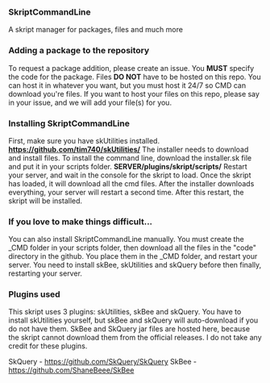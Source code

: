 ### SkriptCommandLine
A skript manager for packages, files and much more

### Adding a package to the repository
To request a package addition, please create an issue. You **MUST** specify the code for the package.
Files **DO NOT** have to be hosted on this repo. You can host it in whatever you want, but you must host it 24/7 so CMD can download you're files. If you want to host your files on this repo, please say in your issue, and we will add your file(s) for you.

### Installing SkriptCommandLine
First, make sure you have skUtilities installed. **https://github.com/tim740/skUtilities/** The installer needs to download and install files.
To install the command line, download the installer.sk file and put it in your scripts folder. **SERVER/plugins/skript/scripts/**
Restart your server, and wait in the console for the skript to load. Once the skript has loaded, it will download all the cmd files.
After the installer downloads everything, your server will restart a second time. After this restart, the skript will be installed.

### If you love to make things difficult...
You can also install SkriptCommandLine manually. You must create the _CMD folder in your scripts folder, then download all the files in the "code" directory in the github. You place them in the _CMD folder, and restart your server. You need to install skBee, skUtilities and skQuery before then finally, restarting your server.

### Plugins used
This skript uses 3 plugins: skUtilities, skBee and skQuery. You have to install skUtilities yourself, but skBee and skQuery will auto-download if you do not have them. SkBee and SkQuery jar files are hosted here, because the skript cannot download them from the official releases. I do not take any credit for these plugins.

SkQuery - https://github.com/SkQuery/SkQuery
SkBee - https://github.com/ShaneBeee/SkBee

